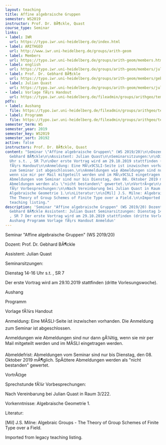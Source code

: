 ```yaml
---
layout: teaching
title: Affine algebraische Gruppen
semester: WS2019
instructor: Prof. Dr. BÃ¶ckle, Quast
course_type: Seminar
links:
- label: IWR
  url: https://typo.iwr.uni-heidelberg.de/index.html
- label: ARITHGEO
  url: http://www.iwr.uni-heidelberg.de/groups/arith-geom
- label: Members
  url: https://typo.iwr.uni-heidelberg.de/groups/arith-geom/members.html
- label: english
  url: https://typo.iwr.uni-heidelberg.de/groups/arith-geom/members/julian-quast/seminar-affine-algebraische-gruppen.html
- label: Prof. Dr. Gebhard BÃ¶ckle
  url: https://typo.iwr.uni-heidelberg.de/groups/arith-geom/members/gebhard-boeckle.html
- label: Julian Quast
  url: https://typo.iwr.uni-heidelberg.de/groups/arith-geom/members/julian-quast.html
- label: Vorlage fÃ¼rs Handout
  url: https://typo.iwr.uni-heidelberg.de/fileadmin/groups/arithgeo/templates/data/Julian_Quast/vorlage.tex
pdfs:
- label: Aushang
  file: https://typo.iwr.uni-heidelberg.de/fileadmin/groups/arithgeo/templates/data/Julian_Quast/Seminar_Affine_Algebraische_Gruppen_Aushang.pdf
- label: Programm
  file: https://typo.iwr.uni-heidelberg.de/fileadmin/groups/arithgeo/templates/data/Julian_Quast/Seminar_Affine_Algebraische_Gruppen__Programm.pdf
semester_term: WS
semester_year: 2019
semester_key: WS2019
semester_sort: 20192
active: false
instructors: Prof. Dr. BÃ¶ckle, Quast
content: "Seminar \"Affine algebraische Gruppen\" (WS 2019/20)\n\nDozent: Prof. Dr.
  Gebhard BÃ¶ckle\n\nAssistent: Julian Quast\n\nSeminarsitzungen:\n\nDienstag 14-16
  Uhr s.t. , SR 7\n\nDer erste Vortrag wird am 29.10.2019 stattfinden (dritte Vorlesungswoche).\n\nAushang\n\nProgramm\n\nVorlage
  fÃ¼rs Handout\n\nAnmeldung: Eine MÃ\x9CSLI-Seite ist inzwischen vorhanden. Die Anmeldung
  zum Seminar ist abgeschlossen.\n\nAnmeldungen wie Abmeldungen sind nur dann gÃ¼ltig,
  wenn sie mir per Mail mitgeteilt werden und im MÃ\x9CSLI eingetragen werden.\n\nAbmeldefrist:
  Abmeldungen vom Seminar sind nur bis Dienstag, den 08. Oktober 2019 mÃ¶glich. SpÃ¤tere
  Abmeldungen werden als \"nicht bestanden\" gewertet.\n\nVortrÃ¤ge\n\nSprechstunde
  fÃ¼r Vorbesprechungen:\n\nNach Vereinbarung bei Julian Quast in Raum 3/222.\n\nVorkenntnisse:
  Algebraische Geometrie 1.\n\nLiteratur:\n\n[Mil] J.S. Milne: Algebraic Groups -
  The Theory of Group Schemes of Finite Type over a Field.\n\nImported from legacy
  teaching listing."
description: 'Seminar "Affine algebraische Gruppen" (WS 2019/20) Dozent: Prof. Dr.
  Gebhard BÃ¶ckle Assistent: Julian Quast Seminarsitzungen: Dienstag 14-16 Uhr s.t.
  , SR 7 Der erste Vortrag wird am 29.10.2019 stattfinden (dritte Vorlesungswoche).
  Aushang Programm Vorlage fÃ¼rs Handout Anmeldun'
---
```

Seminar "Affine algebraische Gruppen" (WS 2019/20)

Dozent: Prof. Dr. Gebhard BÃ¶ckle

Assistent: Julian Quast

Seminarsitzungen:

Dienstag 14-16 Uhr s.t. , SR 7

Der erste Vortrag wird am 29.10.2019 stattfinden (dritte Vorlesungswoche).

Aushang

Programm

Vorlage fÃ¼rs Handout

Anmeldung: Eine MÃSLI-Seite ist inzwischen vorhanden. Die Anmeldung zum Seminar ist abgeschlossen.

Anmeldungen wie Abmeldungen sind nur dann gÃ¼ltig, wenn sie mir per Mail mitgeteilt werden und im MÃSLI eingetragen werden.

Abmeldefrist: Abmeldungen vom Seminar sind nur bis Dienstag, den 08. Oktober 2019 mÃ¶glich. SpÃ¤tere Abmeldungen werden als "nicht bestanden" gewertet.

VortrÃ¤ge

Sprechstunde fÃ¼r Vorbesprechungen:

Nach Vereinbarung bei Julian Quast in Raum 3/222.

Vorkenntnisse: Algebraische Geometrie 1.

Literatur:

[Mil] J.S. Milne: Algebraic Groups - The Theory of Group Schemes of Finite Type over a Field.

Imported from legacy teaching listing.
